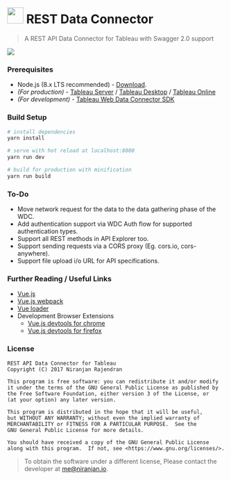 <h1><img src="https://res.cloudinary.com/niranjan94/image/upload/rdc_logo_dark.png" width="37" />&nbsp;REST Data Connector</h1>

> A REST API Data Connector for Tableau with Swagger 2.0 support

<img src="https://res.cloudinary.com/niranjan94/image/upload/bo_1px_solid_rgb:d0d0d0/rdc_without_browser.png"/>

### Prerequisites

- Node.js (8.x LTS recommended) - [Download](https://nodejs.org/en/download/).
- _(For production)_ - [Tableau Server](https://www.tableau.com/products/server) / [Tableau Desktop](https://www.tableau.com/products/desktop) / [Tableau Online](https://www.tableau.com/products/cloud-bi)
- _(For development)_ - [Tableau Web Data Connector SDK](https://tableau.github.io/webdataconnector/)

### Build Setup

``` bash
# install dependencies
yarn install

# serve with hot reload at localhost:8080
yarn run dev

# build for production with minification
yarn run build
```

### To-Do

- Move network request for the data to the data gathering phase of the WDC.
- Add authentication support via WDC Auth flow for supported authentication types.
- Support all REST methods in API Explorer too.
- Support sending requests via a CORS proxy (Eg. cors.io, cors-anywhere).
- Support file upload i/o URL for API specifications.

### Further Reading / Useful Links

* [Vue.js](https://vuejs.org)
* [Vue.js webpack](http://vuejs-templates.github.io/webpack/)
* [Vue loader](http://vuejs.github.io/vue-loader/)
* Development Browser Extensions
  * [Vue.js devtools for chrome](https://chrome.google.com/webstore/detail/vuejs-devtools/nhdogjmejiglipccpnnnanhbledajbpd)
  * [Vue.js devtools for firefox](https://addons.mozilla.org/en-US/firefox/addon/vue-js-devtools/)

### License

```
REST API Data Connector for Tableau
Copyright (C) 2017 Niranjan Rajendran

This program is free software: you can redistribute it and/or modify
it under the terms of the GNU General Public License as published by
the Free Software Foundation, either version 3 of the License, or
(at your option) any later version.

This program is distributed in the hope that it will be useful,
but WITHOUT ANY WARRANTY; without even the implied warranty of
MERCHANTABILITY or FITNESS FOR A PARTICULAR PURPOSE.  See the
GNU General Public License for more details.

You should have received a copy of the GNU General Public License
along with this program.  If not, see <https://www.gnu.org/licenses/>.
```

> To obtain the software under a different license, Please contact the developer at [me@niranjan.io](mailto:me@niranjan.io).
 
